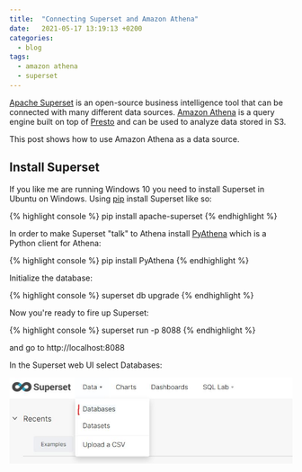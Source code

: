 ```yaml
---
title:  "Connecting Superset and Amazon Athena"
date:   2021-05-17 13:19:13 +0200
categories: 
  - blog
tags:
  - amazon athena
  - superset
---
```

[Apache Superset](https://superset.apache.org/) is an open-source business intelligence tool that can be connected with many different data sources. 
[Amazon Athena](https://aws.amazon.com/athena) is a query engine built on top of [Presto](https://prestodb.io/) and can be used to analyze data stored in S3.

This post shows how to use Amazon Athena as a data source.

## Install Superset
If you like me are running Windows 10 you need to install Superset in Ubuntu on Windows. Using [pip](https://pypi.org/project/pip/) install Superset like so:

{% highlight console %}
pip install apache-superset
{% endhighlight %}

In order to make Superset "talk" to Athena install [PyAthena](https://pypi.org/project/pyathena/) which is a Python client for Athena:

{% highlight console %}
pip install PyAthena
{% endhighlight %}

Initialize the database:

{% highlight console %}
superset db upgrade
{% endhighlight %}

Now you're ready to fire up Superset:

{% highlight console %}
superset run -p 8088
{% endhighlight %}

and go to http://localhost:8088

In the Superset web UI select Databases:

![title](/assets/images/superset-databases.JPG)


